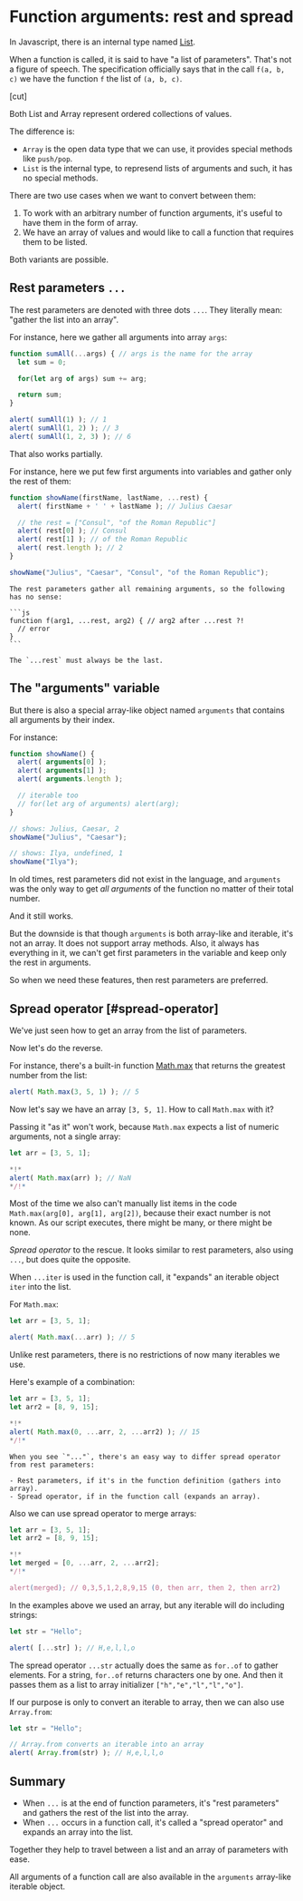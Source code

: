 # Function arguments: rest and spread

In Javascript, there is an internal type named [List](https://tc39.github.io/ecma262/#sec-list-and-record-specification-type).

When a function is called, it is said to have "a list of parameters". That's not a figure of speech. The specification officially says that in the call `f(a, b, c)` we have the function `f` the list of `(a, b, c)`.

[cut]

Both List and Array represent ordered collections of values. 

The difference is:

- `Array` is the open data type that we can use, it provides special methods like `push/pop`.
- `List` is the internal type, to represend lists of arguments and such, it has no special methods.

There are two use cases when we want to convert between them:

1. To work with an arbitrary number of function arguments, it's useful to have them in the form of array.
2. We have an array of values and would like to call a function that requires them to be listed.

Both variants are possible.

## Rest parameters `...`

The rest parameters are denoted with three dots `...`. They literally mean: "gather the list into an array".

For instance, here we gather all arguments into array `args`:

```js run
function sumAll(...args) { // args is the name for the array
  let sum = 0;

  for(let arg of args) sum += arg;

  return sum;
}

alert( sumAll(1) ); // 1
alert( sumAll(1, 2) ); // 3
alert( sumAll(1, 2, 3) ); // 6
```

That also works partially.

For instance, here we put few first arguments into variables and gather only the rest of them:

```js run
function showName(firstName, lastName, ...rest) {
  alert( firstName + ' ' + lastName ); // Julius Caesar

  // the rest = ["Consul", "of the Roman Republic"]
  alert( rest[0] ); // Consul
  alert( rest[1] ); // of the Roman Republic
  alert( rest.length ); // 2
}

showName("Julius", "Caesar", "Consul", "of the Roman Republic");
```

````warn header="The rest parameters must be at the end"
The rest parameters gather all remaining arguments, so the following has no sense:

```js
function f(arg1, ...rest, arg2) { // arg2 after ...rest ?!
  // error
}
```

The `...rest` must always be the last.
````

## The "arguments" variable

But there is also a special array-like object named `arguments` that contains all arguments by their index. 

For instance:

```js run
function showName() {
  alert( arguments[0] ); 
  alert( arguments[1] ); 
  alert( arguments.length ); 

  // iterable too
  // for(let arg of arguments) alert(arg); 
}

// shows: Julius, Caesar, 2
showName("Julius", "Caesar");

// shows: Ilya, undefined, 1
showName("Ilya"); 
```

In old times, rest parameters did not exist in the language, and `arguments` was the only way to get *all arguments* of the function no matter of their total number.

And it still works. 

But the downside is that though `arguments` is both array-like and iterable, it's not an array. It does not support array methods. Also, it always has everything in it, we can't get first parameters in the variable and keep only the rest in arguments.

So when we need these features, then rest parameters are preferred. 

## Spread operator [#spread-operator]

We've just seen how to get an array from the list of parameters.

Now let's do the reverse.

For instance, there's a built-in function [Math.max](mdn:js/Math/max) that returns the greatest number from the list:

```js run
alert( Math.max(3, 5, 1) ); // 5
```

Now let's say we have an array `[3, 5, 1]`. How to call `Math.max` with it?

Passing it "as it" won't work, because `Math.max` expects a list of numeric arguments, not a single array:

```js run
let arr = [3, 5, 1]; 

*!*
alert( Math.max(arr) ); // NaN
*/!*
```

Most of the time we also can't manually list items in the code `Math.max(arg[0], arg[1], arg[2])`, because their exact number is not known. As our script executes, there might be many, or there might be none.

*Spread operator* to the rescue. It looks similar to rest parameters, also using `...`, but does quite the opposite.

When `...iter` is used in the function call, it "expands" an iterable object `iter` into the list.

For `Math.max`:

```js run
let arr = [3, 5, 1];

alert( Math.max(...arr) ); // 5
```

Unlike rest parameters, there is no restrictions of now many iterables we use.

Here's example of a combination:

```js run
let arr = [3, 5, 1];
let arr2 = [8, 9, 15];

*!*
alert( Math.max(0, ...arr, 2, ...arr2) ); // 15
*/!*
```

```smart header="Spread or rest?"
When you see `"..."`, there's an easy way to differ spread operator from rest parameters:

- Rest parameters, if it's in the function definition (gathers into array).
- Spread operator, if in the function call (expands an array).
```

Also we can use spread operator to merge arrays:

```js run
let arr = [3, 5, 1];
let arr2 = [8, 9, 15];

*!*
let merged = [0, ...arr, 2, ...arr2]; 
*/!*

alert(merged); // 0,3,5,1,2,8,9,15 (0, then arr, then 2, then arr2)
```


In the examples above we used an array, but any iterable will do including strings:

```js run
let str = "Hello";

alert( [...str] ); // H,e,l,l,o
```

The spread operator `...str` actually does the same as `for..of` to gather elements. For a string, `for..of` returns characters one by one. And then it passes them as a list to array initializer `["h","e","l","l","o"]`.

If our purpose is only to convert an iterable to array, then we can also use `Array.from`:

```js run
let str = "Hello";

// Array.from converts an iterable into an array
alert( Array.from(str) ); // H,e,l,l,o
```



## Summary

- When `...` is at the end of function parameters, it's "rest parameters" and gathers the rest of the list into the array.
- When `...` occurs in a function call, it's called a "spread operator" and expands an array into the list.

Together they help to travel between a list and an array of parameters with ease.

All arguments of a function call are also available in the `arguments` array-like iterable object.
